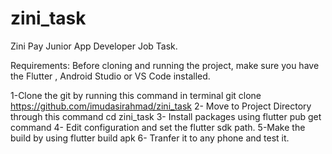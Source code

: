 # zini_task

Zini Pay Junior App Developer Job Task.

Requirements:
Before cloning and running the project, make sure you have the Flutter , Android Studio or VS Code installed.


1-Clone  the git by running this command in terminal 
git clone https://github.com/imudasirahmad/zini_task
2- Move to Project Directory through this command cd zini_task
3- Install packages using flutter pub get command
4- Edit configuration and set the flutter sdk path.
5-Make the build by using flutter build apk
6- Tranfer it to any phone and test it.




 
 

